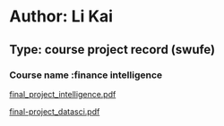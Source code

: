 # Author: Li Kai 
## Type: course project record (swufe)


### Course name :finance intelligence 

[final_project_intelligence.pdf](http://nanyong.github.io/final_project.pdf)


[final-project_datasci.pdf](http://nanyong.github.io/fianal-project_datasci.pdf)
